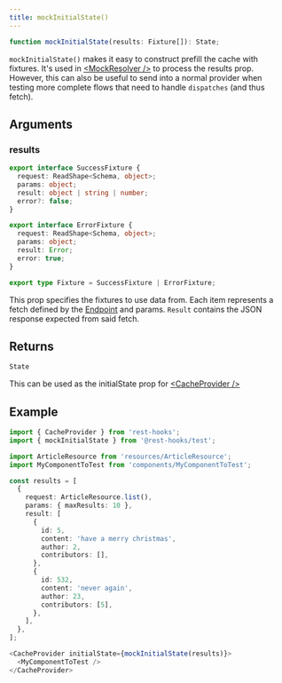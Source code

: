 ```yaml
---
title: mockInitialState()
---
```


```typescript
function mockInitialState(results: Fixture[]): State;
```

`mockInitialState()` makes it easy to construct prefill the cache with fixtures. It's
used in [\<MockResolver />](./MockResolver) to process the results prop. However, this
can also be useful to send into a normal provider when testing more complete flows
that need to handle `dispatches` (and thus fetch).

## Arguments

### results

```typescript
export interface SuccessFixture {
  request: ReadShape<Schema, object>;
  params: object;
  result: object | string | number;
  error?: false;
}

export interface ErrorFixture {
  request: ReadShape<Schema, object>;
  params: object;
  result: Error;
  error: true;
}

export type Fixture = SuccessFixture | ErrorFixture;
```

This prop specifies the fixtures to use data from. Each item represents a fetch defined by the
[Endpoint](api/Endpoint.md) and params. `Result` contains the JSON response expected from said fetch.

## Returns

```typescript
State
```

This can be used as the initialState prop for [\<CacheProvider />](./CacheProvider)

## Example

```typescript
import { CacheProvider } from 'rest-hooks';
import { mockInitialState } from '@rest-hooks/test';

import ArticleResource from 'resources/ArticleResource';
import MyComponentToTest from 'components/MyComponentToTest';

const results = [
  {
    request: ArticleResource.list(),
    params: { maxResults: 10 },
    result: [
      {
        id: 5,
        content: 'have a merry christmas',
        author: 2,
        contributors: [],
      },
      {
        id: 532,
        content: 'never again',
        author: 23,
        contributors: [5],
      },
    ],
  },
];

<CacheProvider initialState={mockInitialState(results)}>
  <MyComponentToTest />
</CacheProvider>
```
